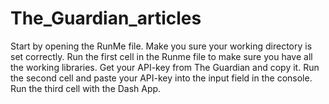 # The_Guardian_articles
Start by opening the RunMe file.
Make you sure your working directory is set correctly.
Run the first cell in the Runme file to make sure you have all the working libraries.
Get your API-key from The Guardian and copy it. 
Run the second cell and paste your API-key into the input field in the console. 
Run the third cell with the Dash App.  
